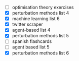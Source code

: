 - [ ] optimisation theory exercises
- [x] perturbation methods list 4
- [x] machine learning list 6
- [x] twitter scraper 
- [x] agent-based list 4
- [x] perturbation methods list 5
- [ ] spanish flashcards
- [ ] agent based list 5
- [x] perturbation methods list 6